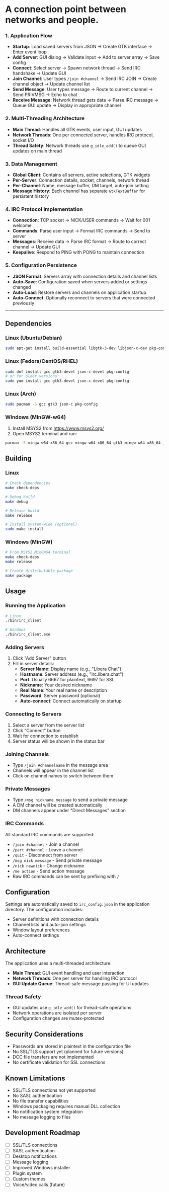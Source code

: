# A connection point between networks and people.

### 1. **Application Flow**
- **Startup**: Load saved servers from JSON → Create GTK interface → Enter event loop  
- **Add Server**: GUI dialog → Validate input → Add to server array → Save config
- **Connect**: Select server → Spawn network thread → Send IRC handshake → Update GUI
- **Join Channel**: User types `/join #channel` → Send IRC JOIN → Create channel object → Update channel list
- **Send Message**: User types message → Route to current channel → Send PRIVMSG → Echo to chat
- **Receive Message**: Network thread gets data → Parse IRC message → Queue GUI update → Display in appropriate channel

### 2. **Multi-Threading Architecture**
- **Main Thread**: Handles all GTK events, user input, GUI updates
- **Network Threads**: One per connected server, handles IRC protocol, socket I/O
- **Thread Safety**: Network threads use `g_idle_add()` to queue GUI updates on main thread

### 3. **Data Management**
- **Global Client**: Contains all servers, active selections, GTK widgets
- **Per-Server**: Connection details, socket, channels, network thread  
- **Per-Channel**: Name, message buffer, DM target, auto-join setting
- **Message History**: Each channel has separate `GtkTextBuffer` for persistent history

### 4. **IRC Protocol Implementation**
- **Connection**: TCP socket → NICK/USER commands → Wait for 001 welcome
- **Commands**: Parse user input → Format IRC commands → Send to server
- **Messages**: Receive data → Parse IRC format → Route to correct channel → Update GUI
- **Keepalive**: Respond to PING with PONG to maintain connection

### 5. **Configuration Persistence**
- **JSON Format**: Servers array with connection details and channel lists
- **Auto-Save**: Configuration saved when servers added or settings changed
- **Auto-Load**: Restore servers and channels on application startup
- **Auto-Connect**: Optionally reconnect to servers that were connected previously

---

## Dependencies

### Linux (Ubuntu/Debian)
```bash
sudo apt-get install build-essential libgtk-3-dev libjson-c-dev pkg-config
```

### Linux (Fedora/CentOS/RHEL)
```bash
sudo dnf install gcc gtk3-devel json-c-devel pkg-config
# or for older versions:
sudo yum install gcc gtk3-devel json-c-devel pkg-config
```

### Linux (Arch)
```bash
sudo pacman -S gcc gtk3 json-c pkg-config
```

### Windows (MinGW-w64)
1. Install MSYS2 from https://www.msys2.org/
2. Open MSYS2 terminal and run:
```bash
pacman -S mingw-w64-x86_64-gcc mingw-w64-x86_64-gtk3 mingw-w64-x86_64-json-c mingw-w64-x86_64-pkg-config
```

## Building

### Linux
```bash
# Check dependencies
make check-deps

# Debug build
make debug

# Release build
make release

# Install system-wide (optional)
sudo make install
```

### Windows (MinGW)
```bash
# From MSYS2 MinGW64 terminal
make check-deps
make release

# Create distributable package
make package
```

## Usage

### Running the Application
```bash
# Linux
./bin/irc_client

# Windows
./bin/irc_client.exe
```

### Adding Servers
1. Click "Add Server" button
2. Fill in server details:
   - **Server Name**: Display name (e.g., "Libera Chat")
   - **Hostname**: Server address (e.g., "irc.libera.chat")
   - **Port**: Usually 6667 for plaintext, 6697 for SSL
   - **Nickname**: Your desired nickname
   - **Real Name**: Your real name or description
   - **Password**: Server password (optional)
   - **Auto-connect**: Connect automatically on startup

### Connecting to Servers
1. Select a server from the server list
2. Click "Connect" button
3. Wait for connection to establish
4. Server status will be shown in the status bar

### Joining Channels
- Type `/join #channelname` in the message area
- Channels will appear in the channel list
- Click on channel names to switch between them

### Private Messages
- Type `/msg nickname message` to send a private message
- A DM channel will be created automatically
- DM channels appear under "Direct Messages" section

### IRC Commands
All standard IRC commands are supported:
- `/join #channel` - Join a channel
- `/part #channel` - Leave a channel  
- `/quit` - Disconnect from server
- `/msg nick message` - Send private message
- `/nick newnick` - Change nickname
- `/me action` - Send action message
- Raw IRC commands can be sent by prefixing with `/`

## Configuration

Settings are automatically saved to `irc_config.json` in the application directory. The configuration includes:
- Server definitions with connection details
- Channel lists and auto-join settings
- Window layout preferences
- Auto-connect settings


## Architecture

The application uses a multi-threaded architecture:

- **Main Thread**: GUI event handling and user interaction
- **Network Threads**: One per server for handling IRC protocol
- **GUI Update Queue**: Thread-safe message passing for UI updates

### Thread Safety
- GUI updates use `g_idle_add()` for thread-safe operations
- Network operations are isolated per server
- Configuration changes are mutex-protected

## Security Considerations

- Passwords are stored in plaintext in the configuration file
- No SSL/TLS support yet (planned for future versions)
- DCC file transfers are not implemented
- No certificate validation for SSL connections

## Known Limitations

- SSL/TLS connections not yet supported
- No SASL authentication
- No file transfer capabilities
- Windows packaging requires manual DLL collection
- No notification system integration
- No message logging to files

## Development Roadmap

- [ ] SSL/TLS connections
- [ ] SASL authentication  
- [ ] Desktop notifications
- [ ] Message logging
- [ ] Improved Windows installer
- [ ] Plugin system
- [ ] Custom themes
- [ ] Voice/video calls (future)

